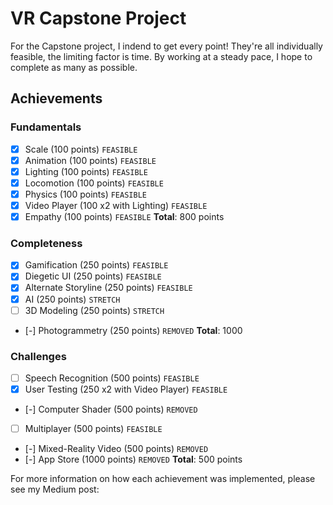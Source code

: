 # VR Capstone Project

For the Capstone project, I indend to get every point! They're all individually feasible, the limiting factor is time. By working at a steady pace, I hope to complete as many as possible. 

## Achievements
### Fundamentals
- [X] Scale (100 points) ``````FEASIBLE``````
- [X] Animation (100 points) ```FEASIBLE```
- [X] Lighting (100 points) ```FEASIBLE```
- [X] Locomotion (100 points) ```FEASIBLE```
- [X] Physics (100 points) ```FEASIBLE```
- [X] Video Player (100 x2 with Lighting) ```FEASIBLE```
- [X] Empathy (100 points) ```FEASIBLE```
**Total**: 800 points

### Completeness
- [X] Gamification (250 points) ```FEASIBLE```
- [X] Diegetic UI (250 points) ```FEASIBLE```
- [X] Alternate Storyline (250 points) ```FEASIBLE```
- [X] AI (250 points) ```STRETCH```
- [ ] 3D Modeling (250 points) ```STRETCH```
- [-] Photogrammetry (250 points) ```REMOVED```
**Total**: 1000

### Challenges
- [ ] Speech Recognition (500 points) ```FEASIBLE```
- [X] User Testing (250 x2 with Video Player) ```FEASIBLE```
- [-] Computer Shader (500 points) ```REMOVED```
- [ ] Multiplayer (500 points) ```FEASIBLE```
- [-] Mixed-Reality Video (500 points) ```REMOVED```
- [-] App Store (1000 points) ```REMOVED```
**Total**: 500 points

For more information on how each achievement was implemented, please see my Medium post: 
